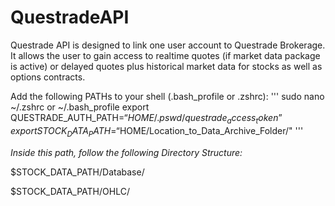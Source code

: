 # QuestradeAPI
Questrade API is designed to link one user account to Questrade Brokerage. 
It allows the user to gain access to realtime quotes (if market data package is active) or delayed quotes plus historical market data for stocks as well as options contracts.

Add the following PATHs to your shell (.bash_profile or .zshrc):
'''
sudo nano ~/.zshrc or ~/.bash_profile
export QUESTRADE_AUTH_PATH=“$HOME/.pswd/questrade_access_token”
export STOCK_DATA_PATH=“$HOME/Location_to_Data_Archive_Folder/"
'''

*Inside this path, follow the following Directory Structure:*

$STOCK_DATA_PATH/Database/

$STOCK_DATA_PATH/OHLC/
